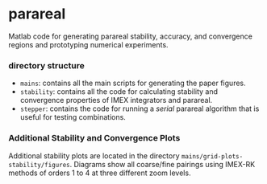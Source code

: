 # parareal
Matlab code for generating parareal stability, accuracy, and convergence regions and prototyping numerical experiments.

### directory structure

- `mains`: contains all the main scripts for generating the paper figures.
- `stability`: contains all the code for calculating stability and convergence properties of IMEX integrators and parareal.
- `stepper`: contains the code for running a *serial* parareal algorithm that is useful for testing combinations.

### Additional Stability and Convergence Plots
Additional stability plots are located in the directory `mains/grid-plots-stability/figures`.
Diagrams show all coarse/fine pairings using IMEX-RK methods of orders 1 to 4 at three different zoom levels.
